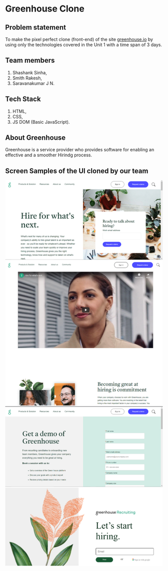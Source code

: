 # Greenhouse Clone

## Problem statement
To make the pixel perfect clone (front-end) of the site [greenhouse.io](https://www.greenhouse.io/) by using only the technologies covered in the Unit 1 with a time span of 3 days.

## Team members
1) Shashank Sinha,
2) Smith Rakesh,
3) Saravanakumar J N.

## Tech Stack
1) HTML,
2) CSS,
3) JS DOM (Basic JavaScript).

## About Greenhouse
Greenhouse is a service provider who provides software for enabling an effective and a smoother Hirindg process.

## Screen Samples of the UI cloned by our team
![Landing page](rm_pic/landing_page.png)
![Mission_page](rm_pic/mission_page.png)
![Demp page](rm_pic/demo_page.png)
![Signin page](rm_pic/signup_page.png)






